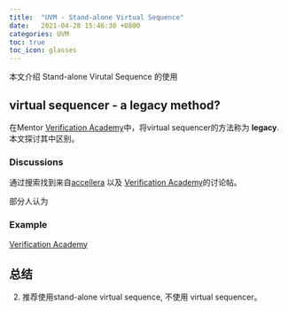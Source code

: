 ```yaml
---
title:  "UVM - Stand-alone Virtual Sequence"
date:   2021-04-28 15:46:30 +0800
categories: UVM
toc: true
toc_icon: glasses
---
```


本文介绍 Stand-alone Virutal Sequence 的使用


## virtual sequencer - a legacy method?
在Mentor [Verification Academy](https://verificationacademy.com/cookbook/sequences/virtualsequencer)中，将virtual sequencer的方法称为 **legacy**. 本文探讨其中区别。

### Discussions
通过搜索找到来自[accellera](https://forums.accellera.org/topic/725-is-the-virtual-sequencer-concept-a-legacy-approach/)
以及
[Verification Academy](https://verificationacademy.com/forums/uvm/why-should-we-avoid-virtual-sequencer)的讨论帖。

部分人认为

### Example 

[Verification Academy](https://verificationacademy.com/cookbook/sequences/virtual)

## 总结

2. 推荐使用stand-alone virtual sequence, 不使用 virtual sequencer。